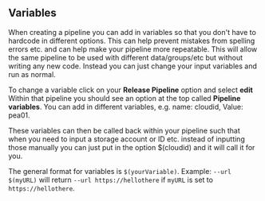 ## Variables
When creating a pipeline you can add in variables so that you don't have to hardcode in different options. This can help prevent mistakes from spelling errors etc. and can help make your pipeline more repeatable. This will allow the same pipeline to be used with different data/groups/etc but without writing any new code. Instead you can just change your input variables and run as normal.

To change a variable click on your **Release Pipeline** option and select **edit**
Within that pipeline you should see an option at the top called **Pipeline variables**. You can add in different variables, e.g. name: cloudid, Value: pea01.

These variables can then be called back within your pipeline such that when you need to input a storage account or ID etc. instead of inputting those manually you can just put in the option $(cloudid) and it will call it for you.

The general format for variables is `$(yourVariable)`.
Example: `--url $(myURL)` will return `--url https://hellothere` if `myURL` is set to `https://hellothere`.